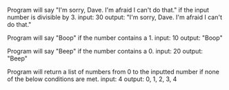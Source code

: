 Program will say "I'm sorry, Dave. I'm afraid I can't do that." if the input number is divisible by 3.
  input: 30
  output: "I'm sorry, Dave. I'm afraid I can't do that."

Program will say "Boop" if the number contains a 1.
  input: 10
  output: "Boop"

Program will say "Beep" if the number contains a 0.
  input: 20
  output: "Beep"


Program will return a list of numbers from 0 to the inputted number if none of the below conditions are met.
  input: 4
  output: 0, 1, 2, 3, 4
